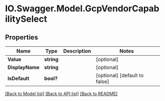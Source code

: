 # IO.Swagger.Model.GcpVendorCapabilitySelect
## Properties

Name | Type | Description | Notes
------------ | ------------- | ------------- | -------------
**Value** | **string** |  | [optional] 
**DisplayName** | **string** |  | [optional] 
**IsDefault** | **bool?** |  | [optional] [default to false]

[[Back to Model list]](../README.md#documentation-for-models) [[Back to API list]](../README.md#documentation-for-api-endpoints) [[Back to README]](../README.md)

